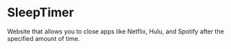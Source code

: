 # SleepTimer
Website that allows you to close apps like Netflix, Hulu, and Spotify after the specified amount of time. 
